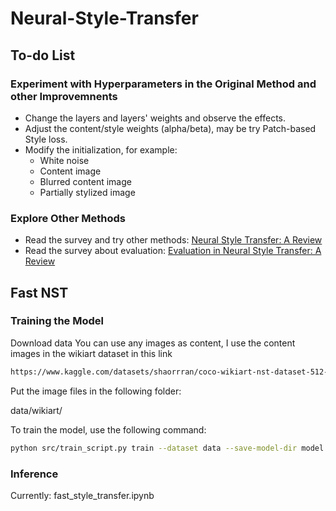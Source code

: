 # Neural-Style-Transfer

## To-do List

### Experiment with Hyperparameters in the Original Method and other Improvemnents
- Change the layers and layers' weights and observe the effects.
- Adjust the content/style weights (alpha/beta), may be try Patch-based Style loss.
- Modify the initialization, for example:
    - White noise
    - Content image
    - Blurred content image
    - Partially stylized image

### Explore Other Methods
- Read the survey and try other methods: [Neural Style Transfer: A Review](https://arxiv.org/pdf/1705.04058)
- Read the survey about evaluation: [Evaluation in Neural Style Transfer: A Review](https://arxiv.org/pdf/2401.17109)

## Fast NST 
### Training the Model
Download data
You can use any images as content, I use the content images in the wikiart dataset in this link
```bash
https://www.kaggle.com/datasets/shaorrran/coco-wikiart-nst-dataset-512-100000
```

Put the image files in the following folder: 

data/wikiart/

To train the model, use the following command:

```bash
python src/train_script.py train --dataset data --save-model-dir model --checkpoint-model-dir checkpoints --cuda 1
```

### Inference

Currently: fast_style_transfer.ipynb